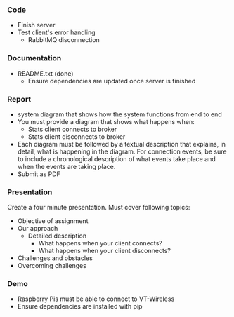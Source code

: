 ### Code
- Finish server
- Test client's error handling
  - RabbitMQ disconnection

### Documentation
- README.txt (done)
  - Ensure dependencies are updated once server is finished

### Report
- system diagram that shows how the system functions from end to end
- You must provide a diagram that shows what happens when:
  - Stats client connects to broker
  - Stats client disconnects to broker
- Each diagram must be followed by a textual description that explains, in 
  detail, what is happening in the diagram. For connection events, be sure to 
  include a chronological description of what events take place and when the 
  events are taking place.
- Submit as PDF

### Presentation
Create a four minute presentation. Must cover following topics:
- Objective of assignment
- Our approach
  - Detailed description
    - What happens when your client connects?
    - What happens when your client disconnects?
- Challenges and obstacles
- Overcoming challenges

### Demo
- Raspberry Pis must be able to connect to VT-Wireless
- Ensure dependencies are installed with pip
